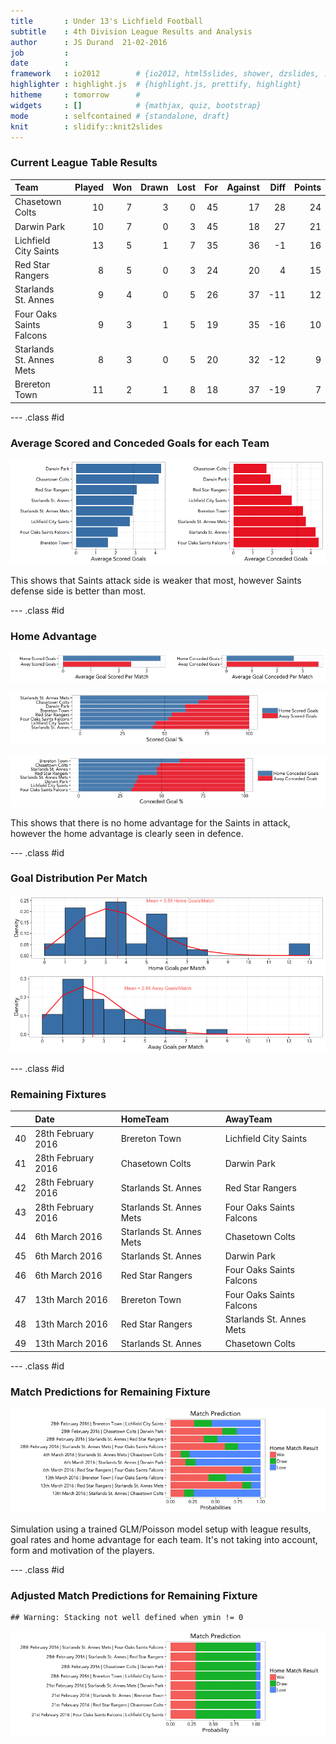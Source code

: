 ```yaml
---
title       : Under 13's Lichfield Football 
subtitle    : 4th Division League Results and Analysis
author      : JS Durand  21-02-2016
job         : 
date        :
framework   : io2012        # {io2012, html5slides, shower, dzslides, ...}
highlighter : highlight.js  # {highlight.js, prettify, highlight}
hitheme     : tomorrow      # 
widgets     : []            # {mathjax, quiz, bootstrap}
mode        : selfcontained # {standalone, draft}
knit        : slidify::knit2slides
---
```


### Current League Table Results



|Team                     | Played| Won| Drawn| Lost| For| Against| Diff| Points|
|:------------------------|------:|---:|-----:|----:|---:|-------:|----:|------:|
|Chasetown Colts          |     10|   7|     3|    0|  45|      17|   28|     24|
|Darwin Park              |     10|   7|     0|    3|  45|      18|   27|     21|
|Lichfield City Saints    |     13|   5|     1|    7|  35|      36|   -1|     16|
|Red Star Rangers         |      8|   5|     0|    3|  24|      20|    4|     15|
|Starlands St. Annes      |      9|   4|     0|    5|  26|      37|  -11|     12|
|Four Oaks Saints Falcons |      9|   3|     1|    5|  19|      35|  -16|     10|
|Starlands St. Annes Mets |      8|   3|     0|    5|  20|      32|  -12|      9|
|Brereton Town            |     11|   2|     1|    8|  18|      37|  -19|      7|

--- .class #id 

### Average Scored and Conceded Goals for each Team 
![plot of chunk unnamed-chunk-2](assets/fig/unnamed-chunk-2-1.png)

This shows that Saints attack side is weaker that most, however Saints defense side is better than most.

--- .class #id 

### Home Advantage
![plot of chunk unnamed-chunk-3](assets/fig/unnamed-chunk-3-1.png)

![plot of chunk unnamed-chunk-4](assets/fig/unnamed-chunk-4-1.png)

![plot of chunk unnamed-chunk-5](assets/fig/unnamed-chunk-5-1.png)
  
This shows that there is no home advantage for the Saints in attack, however the home advantage is clearly seen in defence.

--- .class #id 

### Goal Distribution Per Match

![plot of chunk unnamed-chunk-6](assets/fig/unnamed-chunk-6-1.png)

--- .class #id 

### Remaining Fixtures

|   |Date               |HomeTeam                 |AwayTeam                 |
|:--|:------------------|:------------------------|:------------------------|
|40 |28th February 2016 |Brereton Town            |Lichfield City Saints    |
|41 |28th February 2016 |Chasetown Colts          |Darwin Park              |
|42 |28th February 2016 |Starlands St. Annes      |Red Star Rangers         |
|43 |28th February 2016 |Starlands St. Annes Mets |Four Oaks Saints Falcons |
|44 |6th March 2016     |Starlands St. Annes Mets |Chasetown Colts          |
|45 |6th March 2016     |Starlands St. Annes      |Darwin Park              |
|46 |6th March 2016     |Red Star Rangers         |Four Oaks Saints Falcons |
|47 |13th March 2016    |Brereton Town            |Four Oaks Saints Falcons |
|48 |13th March 2016    |Red Star Rangers         |Starlands St. Annes Mets |
|49 |13th March 2016    |Starlands St. Annes      |Chasetown Colts          |

--- .class #id 

### Match Predictions for Remaining Fixture



![plot of chunk unnamed-chunk-9](assets/fig/unnamed-chunk-9-1.png)

Simulation using a trained GLM/Poisson model setup with league results, goal rates and home advantage for each team. It's not taking into account, form and motivation of the players.

--- .class #id 

### Adjusted Match Predictions for Remaining Fixture


```
## Warning: Stacking not well defined when ymin != 0
```

![plot of chunk unnamed-chunk-10](assets/fig/unnamed-chunk-10-1.png)






